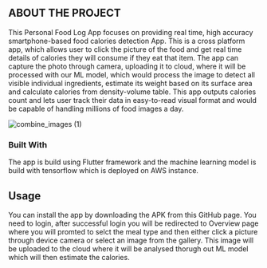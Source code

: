 ## ABOUT THE PROJECT
This Personal Food Log App focuses on providing real time, high accuracy smartphone-based food calories detection App. This is a cross platform app, which allows user to click the picture of the food and get real time details of calories they will consume if they eat that item. The app can capture the photo through camera, uploading it to cloud, where it will be processed with our ML model, which would process the image to detect all visible individual ingredients, estimate its weight based on its surface area and calculate calories from density-volume table. This app outputs calories count and lets user track their data in easy-to-read visual format and would be capable of handling millions of food images a day. 

![combine_images (1)](https://user-images.githubusercontent.com/116195643/200438817-4e70d49d-1b9a-4d67-ae6d-3e68cfdd9682.jpg)

### Built With
The app is build using Flutter framework and the machine learning model is build with tensorflow which is deployed on AWS instance.

## Usage
You can install the app by downloading the APK from this GitHub page.
You need to login, after successful login you will be redirected to Overview page where you will promted to selct the meal type and then either click a picture through device camera or select an image from the gallery. This image will be uploaded to the cloud where it will be analysed thorugh out ML model which will then estimate the calories.
